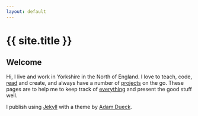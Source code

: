 ```yaml
---
layout: default
---
```


# {{ site.title }}

## Welcome

Hi, I live and work in Yorkshire in the North of England. I love to teach, code, [read](books.html) and create, and always have a number of [projects](projects.html) on the go. These pages are to help me to keep track of [everything](posts.html) and present the good stuff well.

I publish using [Jekyll](http://jekyllrb.com/) with a theme by [Adam Dueck](http://www.adamdueck.com/).